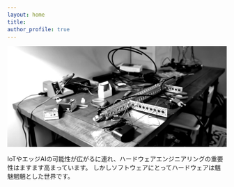 ```yaml
---
layout: home
title:  
author_profile: true
---
```


![hardware-engineering](images/hardware-gray.png)

IoTやエッジAIの可能性が広がるに連れ、ハードウェアエンジニアリングの重要性はますます高まっています。
しかしソフトウェアにとってハードウェアは魑魅魍魎とした世界です。



